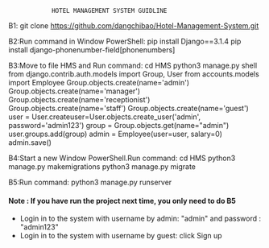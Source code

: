 				HOTEL MANAGEMENT SYSTEM GUIDLINE
B1:
git clone https://github.com/dangchibao/Hotel-Management-System.git

B2:Run command in Window PowerShell:
pip install Django==3.1.4
pip install django-phonenumber-field[phonenumbers]

B3:Move to file HMS and Run command:
cd HMS
python3 manage.py shell
from django.contrib.auth.models import Group, User
from accounts.models import Employee
Group.objects.create(name='admin')
Group.objects.create(name='manager')
Group.objects.create(name='receptionist')
Group.objects.create(name='staff')
Group.objects.create(name='guest')
user = User.createuser=User.objects.create_user('admin', password='admin123')
group = Group.objects.get(name="admin")
user.groups.add(group)
admin = Employee(user=user, salary=0)
admin.save()

B4:Start a new Window PowerShell.Run command:
cd HMS
python3 manage.py makemigrations
python3 manage.py migrate

B5:Run command:
python3 manage.py runserver

#### Note : If you have run the project next time, you only need to do B5
* Login in to the system with username by admin: "admin" and password : "admin123"
* Login in to the system with username by guest: click Sign up

